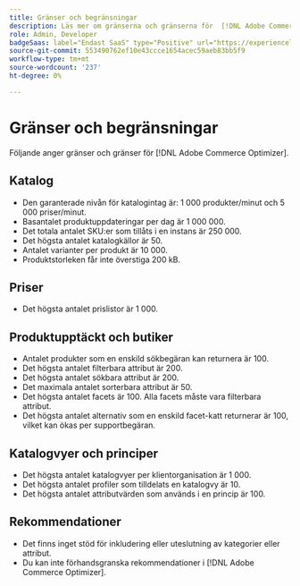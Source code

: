 ```yaml
---
title: Gränser och begränsningar
description: Läs mer om gränserna och gränserna för  [!DNL Adobe Commerce Optimizer].
role: Admin, Developer
badgeSaas: label="Endast SaaS" type="Positive" url="https://experienceleague.adobe.com/en/docs/commerce/user-guides/product-solutions" tooltip="Gäller endast Adobe Commerce as a Cloud Service- och Adobe Commerce Optimizer-projekt (SaaS-infrastruktur som hanteras av Adobe)."
source-git-commit: 553490762ef10e43ccce1654acec59aeb83bb5f9
workflow-type: tm+mt
source-wordcount: '237'
ht-degree: 0%

---
```


# Gränser och begränsningar

Följande anger gränser och gränser för [!DNL Adobe Commerce Optimizer].

## Katalog

- Den garanterade nivån för katalogintag är: 1 000 produkter/minut och 5 000 priser/minut.
- Basantalet produktuppdateringar per dag är 1 000 000.
- Det totala antalet SKU:er som tillåts i en instans är 250 000. 
- Det högsta antalet katalogkällor är 50.
- Antalet varianter per produkt är 10 000.
- Produktstorleken får inte överstiga 200 kB.

## Priser

- Det högsta antalet prislistor är 1 000.

## Produktupptäckt och butiker

- Antalet produkter som en enskild sökbegäran kan returnera är 100.
- Det högsta antalet filterbara attribut är 200.
- Det högsta antalet sökbara attribut är 200.
- Det maximala antalet sorterbara attribut är 50.
- Det högsta antalet facets är 100. Alla facets måste vara filterbara attribut.
- Det högsta antalet alternativ som en enskild facet-katt returnerar är 100, vilket kan ökas per supportbegäran.

## Katalogvyer och principer

- Det högsta antalet katalogvyer per klientorganisation är 1 000.
- Det högsta antalet profiler som tilldelats en katalogvy är 10.
- Det högsta antalet attributvärden som används i en princip är 100. 

## Rekommendationer

- Det finns inget stöd för inkludering eller uteslutning av kategorier eller attribut.
- Du kan inte förhandsgranska rekommendationer i [!DNL Adobe Commerce Optimizer].
